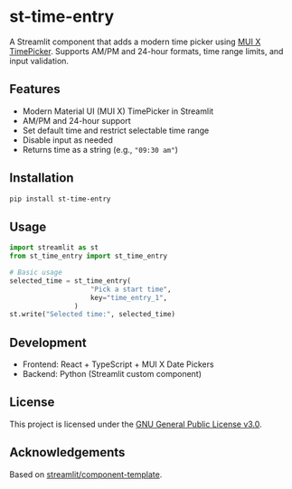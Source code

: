 # st-time-entry

A Streamlit component that adds a modern time picker using [MUI X TimePicker](https://mui.com/x/react-date-pickers/time-picker/). Supports AM/PM and 24-hour formats, time range limits, and input validation.

## Features
- Modern Material UI (MUI X) TimePicker in Streamlit
- AM/PM and 24-hour support
- Set default time and restrict selectable time range
- Disable input as needed
- Returns time as a string (e.g., `"09:30 am"`)

## Installation

```bash
pip install st-time-entry
```

## Usage

```python
import streamlit as st
from st_time_entry import st_time_entry

# Basic usage
selected_time = st_time_entry(
                    "Pick a start time",
                    key="time_entry_1",
                )
st.write("Selected time:", selected_time)
```

## Development
- Frontend: React + TypeScript + MUI X Date Pickers
- Backend: Python (Streamlit custom component)

## License
This project is licensed under the [GNU General Public License v3.0](https://www.gnu.org/licenses/gpl-3.0.html).

## Acknowledgements

Based on [streamlit/component-template](https://github.com/streamlit/component-template).
